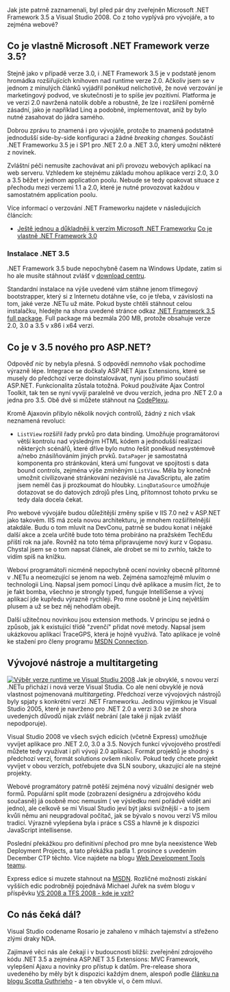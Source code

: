 <!-- dcterms:identifier = aspnetcz#173 -->
<!-- dcterms:title = Visual Studio 2008 je venku a co z toho vyplývá -->
<!-- dcterms:abstract = Před několika dny byla uveřejněna finální verze Microsoft .NET Frameworku 3.5 a Visual Studia 2008. Pojďme se podívat na to, co z toho vyplývá a jak náročný bude přechod. -->
<!-- np9:categoryId = 7 -->
<!-- x4w:category = Software -->
<!-- np9:authorId = 1 -->
<!-- np9:authorEmail = michal.valasek@altairis.cz -->
<!-- dcterms:creator = Michal Altair Valášek -->
<!-- dcterms:created = 2007-12-05T09:00:55+01:00 -->
<!-- dcterms:dateAccepted = 2007-12-05T09:00:55+01:00 -->

Jak jste patrně zaznamenali, byl před pár dny zveřejněn Microsoft .NET Framework 3.5 a Visual Studio 2008. Co z toho vyplývá pro vývojáře, a to zejména webové?

## Co je vlastně Microsoft .NET Framework verze 3.5?

Stejně jako v případě verze 3.0, i .NET Framework 3.5 je v podstatě jenom hromádka rozšiřujících knihoven nad runtime verze 2.0. Ačkoliv jsem se v jednom z minulých článků vyjádřil poněkud nelichotivě, že nové verzování je marketingový podvod, ve skutečnosti je to spíše jev pozitivní. Platforma je ve verzi 2.0 navržená natolik dobře a robustně, že lze i rozšíření poměrně zásadní, jako je například Linq a podobně, implementovat, aniž by bylo nutné zasahovat do jádra samého.

Dobrou zprávu to znamená i pro vývojáře, protože to znamená podstatně jednodušší side-by-side konfiguraci a žádné *breaking changes*. Součástí .NET Frameworku 3.5 je i SP1 pro .NET 2.0 a .NET 3.0, který umožní některé z novinek.

Zvláštní péči nemusíte zachovávat ani při provozu webových aplikací na web serveru. Vzhledem ke stejnému základu mohou aplikace verzí 2.0, 3.0 a 3.5 běžet v jednom application poolu. Nebude se tedy opakovat situace z přechodu mezi verzemi 1.1 a 2.0, které je nutné provozovat každou v samostatném application poolu.

Více informací o verzování .NET Frameworku najdete v následujících článcích:

*   [Ještě jednou a důkladněji k verzím Microsoft .NET Frameworku](http://www.aspnet.cz/Articles/161-jeste-jednou-a-dukladneji-k-verzim-microsoft-net-frameworku.aspx) [Co je vlastně .NET Framework 3.0](http://www.aspnet.cz/Articles/123-co-je-vlastne-net-framework-3-0.aspx) 

### Instalace .NET 3.5

.NET Framework 3.5 bude nepochybně časem na Windows Update, zatím si ho ale musíte stáhnout zvlášť v [download centru](http://go.microsoft.com/?linkid=7755937).

Standardní instalace na výše uvedené vám stáhne jenom třímegový bootstrapper, který si z Internetu dotáhne vše, co je třeba, v závislosti na tom, jaké verze .NETu už máte. Pokud byste chtěli stáhnout celou instalačku, hledejte na shora uvedené stránce odkaz [.NET Framework 3.5 full package](http://download.microsoft.com/download/6/0/f/60fc5854-3cb8-4892-b6db-bd4f42510f28/dotnetfx35.exe). Full package má bezmála 200 MB, protože obsahuje verze 2.0, 3.0 a 3.5 v x86 i x64 verzi.

## Co je v 3.5 nového pro ASP.NET?

Odpověď *nic* by nebyla přesná. S odpovědí *nemnoho* však pochodíme výrazně lépe. Integrace se dočkaly ASP.NET Ajax Extensions, které se musely do předchozí verze doinstalovávat, nyní jsou přímo součástí ASP.NET. Funkcionalita zůstala totožná. Pokud používáte Ajax Control Toolkit, tak ten se nyní vyvíjí paralelně ve dvou verzích, jedna pro .NET 2.0 a jedna pro 3.5. Obě dvě si můžete stáhnout na [CodePlexu](http://www.codeplex.com/AtlasControlToolkit/).

Kromě Ajaxovin přibylo několik nových controlů, žádný z nich však neznamená revoluci:

*   `ListView` rozšířil řady prvků pro data binding. Umožňuje programátorovi větší kontrolu nad výsledným HTML kódem a jednodušší realizaci některých scénářů, které dříve bylo nutno řešit poněkud nesystémově a/nebo znásilňováním jiných prvků. `DataPager` je samostatná komponenta pro stránkování, která umí fungovat ve spojitosti s data bound controls, zejména výše zmíněným `ListView`. Měla by konečně umožnit civilizované stránkování nezávislé na JavaScriptu, ale zatím jsem neměl čas ji prozkoumat do hloubky. `LinqDataSource` umožňuje dotazovat se do datových zdrojů přes Linq, přítomnost tohoto prvku se tedy dala docela čekat. 

Pro webové vývojáře budou důležitější změny spíše v IIS 7.0 než v ASP.NET jako takovém. IIS má zcela novou architekturu, je mnohem rozšiřitelnější atakdále. Budu o tom mluvit na DevConu, patrně se budou konat i nějaké další akce a zcela určitě bude toto téma probíráno na pražském TechEdu příští rok na jaře. Rovněž na toto téma připravujeme nový kurz v Gopasu. Chystal jsem se o tom napsat článek, ale drobet se mi to zvrhlo, takže to vidím spíš na knížku.

Weboví programátoři nicméně nepochybně ocení novinky obecně přítomné v .NETu a neomezující se jenom na web. Zejména samozřejmě mluvím o technologii Linq. Napsal jsem pomocí Linqu dvě aplikace a musím říct, že to je fakt bomba, všechno je strongly typed, funguje IntelliSense a vývoj aplikací jde kupředu výrazně rychleji. Pro mne osobně je Linq největším plusem a už se bez něj nehodlám obejít.

Další užitečnou novinkou jsou extension methods. V principu se jedná o způsob, jak k existující třídě "zvenčí" přidat nové metody. Napsal jsem ukázkovou aplikací TraceGPS, která je hojně využívá. Tato aplikace je volně ke stažení pro členy programu [MSDN Connection](https://www.microsoft.com/cze/msdn/connection/).

## Vývojové nástroje a multitargeting

[![V&yacute;běr verze runtime ve Visual Studiu 2008](http://www.aspnet.cz/Files/20071203-20071202-multitargeting_thumb.gif)](http://www.aspnet.cz/Files/20071203-20071202-multitargeting_2.gif) Jak je obvyklé, s novou verzí .NETu přichází i nová verze Visual Studia. Co ale není obvyklé je nová vlastnost pojmenovaná *multitargeting*. Předchozí verze vývojových nástrojů byly spjaty s konkrétní verzí .NET Frameworku. Jedinou výjimkou je Visual Studio 2005, které je navrženo pro .NET 2.0 a verzi 3.0 se ze shora uvedených důvodů nijak zvlášť nebrání (ale také ji nijak zvlášť nepodporuje).

Visual Studio 2008 ve všech svých edicích (včetně Express) umožňuje vyvíjet aplikace pro .NET 2.0, 3.0 a 3.5. Nových funkcí vývojového prostředí můžete tedy využívat i při vývoji 2.0 aplikací. Formát projektů je shodný s předchozí verzí, formát solutions ovšem nikoliv. Pokud tedy chcete projekt vyvíjet v obou verzích, potřebujete dva SLN soubory, ukazující ale na stejné projekty.

Webové programátory patrně potěší zejména nový vizuální designér web formů. Populární split mode (zobrazení designéru a zdrojového kódu současně) já osobně moc nemusím ( ve výsledku není pořádvě vidět ani jedno), ale celkově se mi Visual Studio jeví být jaksi svižnější - a to jsem kvůli němu ani neupgradoval počítač, jak se bývalo s novou verzí VS milou tradicí. Výrazně vylepšena byla i práce s CSS a hlavně je k dispozici JavaScript intellisense.

Poslední překážkou pro definitivní přechod pro mne byla neexistence Web Deployment Projects, a tato překážka padla 1. prosince s uvedením December CTP těchto. Více najdete na blogu [Web Development Tools teamu](http://blogs.msdn.com/webdevtools/archive/2007/12/01/web-deployment-projects-wdp-for-visual-studio-2008-december-2007-ctp-released.aspx).

Express edice si muzete stahnout na [MSDN](http://www.microsoft.com/express/). Rozličné možnosti získání vyšších edic podrobněji pojednává Michael Juřek na svém blogu v příspěvku [VS 2008 a TFS 2008 - kde je vzít?](http://blog.vyvojar.cz/mjurek/archive/2007/12/02/vs-2008-a-tfs-2008-kde-je-vz-t.aspx)

## Co nás čeká dál?

Visual Studio codename Rosario je zahaleno v mlhách tajemství a střeženo zlými draky NDA.

Zajímavé věci nás ale čekají i v budoucnosti bližší: zveřejnění zdrojového kódu .NET 3.5 a zejména ASP.NET 3.5 Extensions: MVC Framework, vylepšení Ajaxu a novinky pro přístup k datům. Pre-release shora uvedeného by měly být k dispozici každým dnem, alespoň podle [článku na blogu Scotta Guthrieho](http://weblogs.asp.net/scottgu/archive/2007/11/29/net-web-product-roadmap-asp-net-silverlight-iis7.aspx) - a ten obvykle ví, o čem mluví.